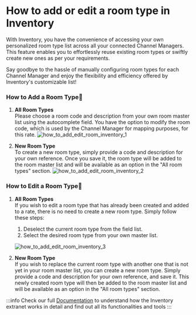 ﻿---
sidebar_position: 4
---

# How to add or edit a room type in Inventory

With Inventory, you have the convenience of accessing your own personalized room type list across all your connected Channel Managers. This feature enables you to effortlessly reuse existing room types or swiftly create new ones as per your requirements.

Say goodbye to the hassle of manually configuring room types for each Channel Manager and enjoy the flexibility and efficiency offered by Inventory's customizable list!

### How to Add a Room Type🏨
1. **All Room Types**  
Please choose a room code and description from your own room master list using the autocomplete field. You have the option to modify the room code, which is used by the Channel Manager for mapping purposes, for this rate.
![how_to_add_edit_room_inventory_1](https://storage.travelgate.com/kbase/how_to_add_edit_room_inventory_1.jpg)

2. **New Room Type**  
To create a new room type, simply provide a code and description for your own reference. Once you save it, the room type will be added to the room master list and will be available as an option in the "All room types" section.
![how_to_add_edit_room_inventory_2](https://storage.travelgate.com/kbase/how_to_add_edit_room_inventory_2.jpg)

### How to Edit a Room Type🏨
1. **All Room Types**  
	If you wish to edit a room type that has already been created and added to a rate, there is no need to create a new room type. Simply follow these steps:

	1. Deselect the current room type from the field list.
	1. Select the desired room type from your own master list.

	![how_to_add_edit_room_inventory_3](https://storage.travelgate.com/kbase/how_to_add_edit_room_inventory_3.jpg)

2. **New Room Type**  
If you wish to replace the current room type with another one that is not yet in your room master list, you can create a new room type. Simply provide a code and description for your own reference, and save it. This newly created room type will then be added to the room master list and will be available as an option in the "All room types" section.
 
:::info
Check our full [Documentation](https://docs.travelgatex.com/inventory-x/extranet/) to understand how the Inventory extranet works in detail and find out all its functionalities and tools
:::
 